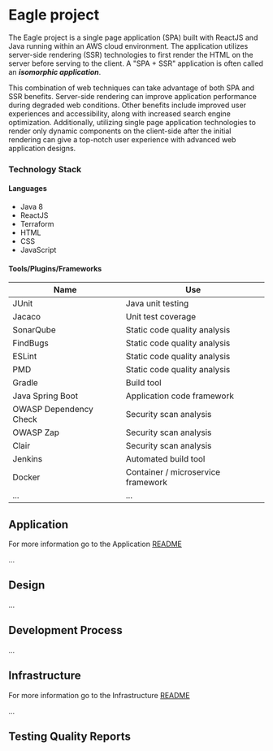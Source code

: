 # Eagle project

The Eagle project is a single page application (SPA) built with ReactJS and Java running within an AWS cloud environment.  The application utilizes server-side rendering (SSR) technologies to first render the HTML on the server before serving to the client.  A "SPA + SSR" application is often called an ***isomorphic application***.  

This combination of web techniques can take advantage of both SPA and SSR benefits.  Server-side rendering can improve application performance during degraded web conditions.  Other benefits include improved user experiences and accessibility, along with increased search engine optimization.  Additionally, utilizing single page application technologies to render only dynamic components on the client-side after the initial rendering can give a top-notch user experience with advanced web application designs.

### Technology Stack
#### Languages
  * Java 8
  * ReactJS
  * Terraform
  * HTML
  * CSS
  * JavaScript

#### Tools/Plugins/Frameworks
| Name  | Use |
| ------------- | ------------- |
| JUnit  | Java unit testing  |
| Jacaco  | Unit test coverage  |
| SonarQube | Static code quality analysis  |
| FindBugs  | Static code quality analysis  |
| ESLint  | Static code quality analysis  |
| PMD  | Static code quality analysis  |
| Gradle  | Build tool  |
| Java Spring Boot  | Application code framework |
| OWASP Dependency Check | Security scan analysis |
| OWASP Zap| Security scan analysis |
| Clair | Security scan analysis |
| Jenkins | Automated build tool |
| Docker | Container / microservice framework |
| ...| ... |

## Application
For more information go to the Application [README](application/README.md)

...
## Design

...
## Development Process

...
## Infrastructure
For more information go to the Infrastructure [README](infrastructure/README.md)

...
## Testing Quality Reports

